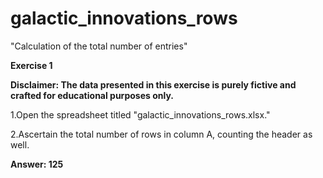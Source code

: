 # galactic_innovations_rows

"Calculation of the total number of entries"

**Exercise 1**

**Disclaimer: The data presented in this exercise is purely fictive and crafted for educational purposes only.**

1.Open the spreadsheet titled "galactic_innovations_rows.xlsx."

2.Ascertain the total number of rows in column A, counting the header as well.

**Answer: 125**
